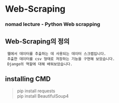 # Web-Scraping
### nomad lecture - Python Web scrapping

## Web-Scraping의 정의
```
 웹에서 데이터를 추출하는 데 사용되는 데이터 스크랩입니다.    
 추출한 데이터를 csv 형태로 저장하는 기능을 구현해 보았습니다.    
 Django의 역할에 대해 배워보았습니다.
```

## installing CMD
> pip install requests    
> pip install BeautifulSoup4 
